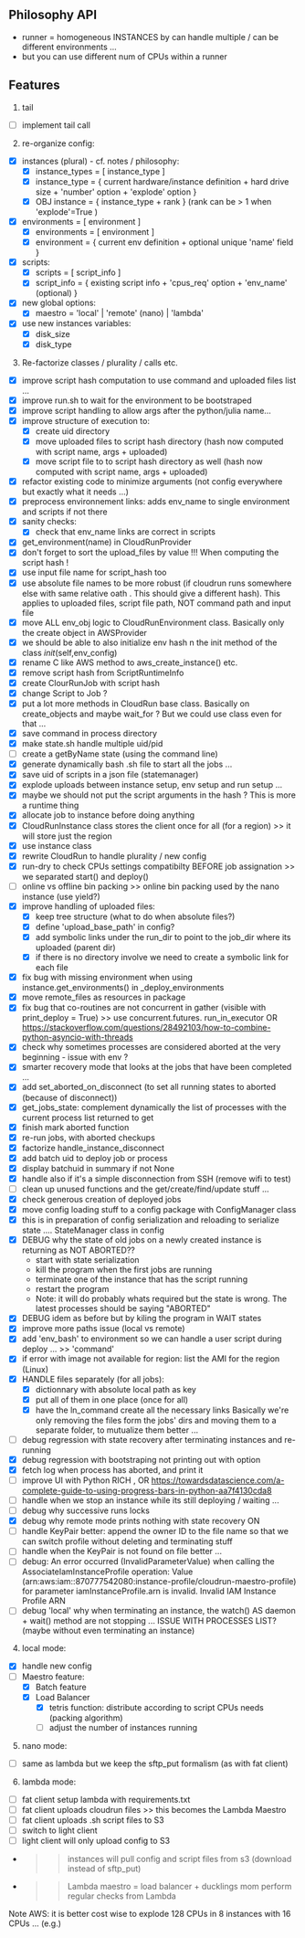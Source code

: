 ## Philosophy API

- runner = homogeneous INSTANCES by can handle multiple / can be different environments ...
- but you can use different num of CPUs within a runner 

## Features

1) tail
  - [ ] implement tail call

2) re-organize config:
  - [x] instances (plural) - cf. notes / philosophy:
    - [x] instance_types = [ instance_type ]
    - [x] instance_type  = { current hardware/instance definition + hard drive size + 'number' option + 'explode' option }
    - [x] OBJ instance   = { instance_type + rank } (rank can be > 1 when 'explode'=True )
  - [x] environments     = [ environment ]
    - [x] environments   = [ environment ]
    - [x] environment    = { current env definition + optional unique 'name' field }
  - [x] scripts: 
    - [x] scripts        = [ script_info ]
    - [x] script_info    = { existing script info + 'cpus_req' option + 'env_name' (optional) }
  - [x] new global options:
    - [x] maestro        = 'local' | 'remote' (nano) | 'lambda'
  - [x] use new instances variables:
    - [x] disk_size
    - [x] disk_type

3) Re-factorize classes / plurality / calls etc.
  - [x] improve script hash computation to use command and uploaded files list ...
  - [x] improve run.sh to wait for the environment to be bootstraped
  - [x] improve script handling to allow args after the python/julia name...
  - [x] improve structure of execution to:
    - [x] create uid directory 
    - [x] move uploaded files to script hash directory (hash now computed with script name, args + uploaded)
    - [x] move script file to to script hash directory as well (hash now computed with script name, args + uploaded)
  - [x] refactor existing code to minimize arguments (not config everywhere but exactly what it needs ...)
  - [x] preprocess environnement links: adds env_name to single environment and scripts if not there
  - [x] sanity checks:
    - [x] check that env_name links are correct in scripts 
  - [x] get_environment(name) in CloudRunProvider 
  - [x] don't forget to sort the upload_files by value !!! When computing the script hash !
  - [x] use input file name for script_hash too
  - [x] use absolute file names to be more robust (if cloudrun runs somewhere else with same relative oath .  This should give a different hash). This applies to uploaded files, script file path, NOT command path and input file
  - [x] move ALL env_obj logic to CloudRunEnvironment class. Basically only the create object in AWSProvider
  - [x] we should be able to also initialize env hash n the init method of the class _init_(self,env_config)
  - [x] rename C like AWS method to aws_create_instance() etc.
  - [x] remove script hash from ScriptRuntimeInfo
  - [x] create ClourRunJob with script hash
  - [x] change Script to Job ?
  - [x] put a lot more methods in CloudRun base class. Basically on create_objects and maybe wait_for ? But we could use class even for that ... 
  - [x] save command in process directory
  - [x] make state.sh handle multiple uid/pid
  - [ ] create a getByName state (using the command line)
  - [x] generate dynamically bash .sh file to start all the jobs ...
  - [x] save uid of scripts in a json file (statemanager)
  - [x] explode uploads between instance setup, env setup and run setup ...
  - [x] maybe we should not put the script arguments in the hash ? This is more a runtime thing 
  - [x] allocate job to instance before doing anything
  - [x] CloudRunInstance class stores the client once for all (for a region) >> it will store just the region
  - [x] use instance class
  - [x] rewrite CloudRun to handle plurality / new config
  - [x] run-dry to check CPUs settings compatibilty BEFORE job assignation >> we separated start() and deploy()
  - [ ] online vs offline bin packing >> online bin packing used by the nano instance (use yield?)
  - [x] improve handling of uploaded files: 
    - [x] keep tree structure (what to do when absolute files?)
    - [x] define 'upload_base_path' in config?
    - [x] add symbolic links under the run_dir to point to the job_dir where its uploaded (parent dir)
    - [x] if there is no directory involve we need to create a symbolic link for each file 
  - [x] fix bug with missing environment when using instance.get_environments() in _deploy_environments
  - [x] move remote_files as resources in package
  - [x] fix bug that co-routines are not concurrent in gather (visible with print_deploy = True) >> use concurrent.futures. run_in_executor OR https://stackoverflow.com/questions/28492103/how-to-combine-python-asyncio-with-threads
  - [x] check why sometimes processes are considered aborted at the very beginning - issue with env ?
  - [x] smarter recovery mode that looks at the jobs that have been completed ...
  - [x] add set_aborted_on_disconnect (to set all running states to aborted (because of disconnect))
  - [x] get_jobs_state: complement dynamically the list of processes with the current process list returned to get
  - [x] finish mark aborted function
  - [x] re-run jobs, with aborted checkups 
  - [x] factorize handle_instance_disconnect
  - [x] add batch uid to deploy job or process
  - [x] display batchuid in summary if not None
  - [x] handle also if it's a simple disconnection from SSH (remove wifi to test)
  - [ ] clean up unused functions and the get/create/find/update stuff ...
  - [x] check generous creation of deployed jobs
  - [x] move config loading stuff to a config package with ConfigManager class
  - [x] this is in preparation of config serialization and reloading to serialize state .... StateManager class in config 
  - [x] DEBUG why the state of old jobs on a newly created instance is returning as NOT ABORTED??
    - start with state serialization
    - kill the program when the first jobs are running
    - terminate one of the instance that has the script running
    - restart the program
    - Note: it will do probably whats required but the state is wrong. The latest processes should be saying "ABORTED"
  - [x] DEBUG idem as before but by kiling the program in WAIT states
  - [x] improve more paths issue (local vs remote)
  - [x] add 'env_bash' to environment so we can handle a user script during deploy ... >> 'command'
  - [x] if error with image not available for region: list the AMI for the region (Linux)
  - [x] HANDLE files separately (for all jobs):
     - [x] dictionnary with absolute local path as key
     - [x] put all of them in one place (once for all)
     - [x] have the ln_command create all the necessary links 
     Basically we're only removing the files form the jobs' dirs and moving them to a separate folder, to mutualize them better ...
  - [ ] debug regression with state recovery after terminating instances and re-running 
  - [x] debug regression with bootstraping not printing out with option
  - [x] fetch log when process has aborted, and print it
  - [ ] improve UI with Python RICH , OR https://towardsdatascience.com/a-complete-guide-to-using-progress-bars-in-python-aa7f4130cda8
  - [ ] handle when we stop an instance while its still deploying / waiting ... 
  - [ ] debug why successive runs locks
  - [x] debug why remote mode prints nothing with state recovery ON
  - [ ] handle KeyPair better: append the owner ID to the file name so that we can switch profile without deleting and terminating stuff 
  - [ ] handle when the KeyPair is not found on file better ...
  - [ ] debug:  An error occurred (InvalidParameterValue) when calling the AssociateIamInstanceProfile operation: Value (arn:aws:iam::870777542080:instance-profile/cloudrun-maestro-profile) for parameter iamInstanceProfile.arn is invalid. Invalid IAM Instance Profile ARN
  - [ ] debug 'local' why when terminating an instance, the watch() AS daemon + wait() method are not stopping ... ISSUE WITH PROCESSES LIST? (maybe without even terminating an instance)

4) local mode:
  - [x] handle new config 
  - [ ] Maestro feature:
    - [x] Batch feature
    - [x] Load Balancer
      - [x] tetris function: distribute according to script CPUs needs (packing algorithm)
      - [ ] adjust the number of instances running

5) nano mode:
  - [ ] same as lambda but we keep the sftp_put formalism (as with fat client)

6) lambda mode:
  - [ ] fat client setup lambda with requirements.txt
  - [ ] fat client uploads cloudrun files >> this becomes the Lambda Maestro
  - [ ] fat client uploads .sh script files to S3
  - [ ] switch to light client
  - [ ] light client will only upload config to S3
  - >> instances will pull config and script files from s3 (download instead of sftp_put)
  - >> Lambda maestro = load balancer + ducklings mom perform regular checks from Lambda

Note AWS: it is better cost wise to explode 128 CPUs in 8 instances with 16 CPUs ... (e.g.)

